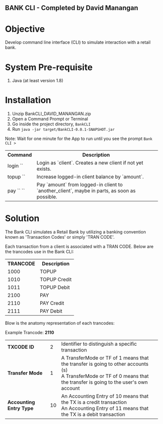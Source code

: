 ## BANK CLI - Completed by David Manangan

# Objective

Develop command line interface (CLI) to simulate interaction with a retail bank.


# System Pre-requisite
1. Java (at least version 1.8)

# Installation

1. Unzip BankCLI_DAVID_MANANGAN.zip
2. Open a Command Prompt or Terminal
3. Go inside the project directory, `BankCLI`
4. Run `java -jar target/BankCLI-0.0.1-SNAPSHOT.jar` 

Note: Wait for one minute for the App to run until you see the prompt `Bank CLI >`

<table>
<tr><th>Command</th><th>Description</th></tr>
<tr><td>login `<client>`</td><td>Login as `client`. Creates a new client if not yet exists.</td></tr>
<tr><td>topup `<amount>`</td><td>Increase logged-in client balance by `amount`.</td></tr>
<tr><td>pay `<another_client>` `<amount>`</td><td>Pay `amount` from logged-in client to `another_client`, maybe in parts, as soon as possible.</td></tr>
</table>

# Solution

The Bank CLI simulates a Retail Bank by utilizing a banking convention known as 'Transaction Codes' or simply 'TRAN CODE'.

Each transaction from a client is associated with a TRAN CODE. Below are the trancodes use in the Bank CLI:

<table>
<tr><th>TRANCODE</th><th>Description</th></tr>
<tr><td>1000</td><td>TOPUP</td></tr>
<tr><td>1010</td><td>TOPUP Credit</td></tr>
<tr><td>1011</td><td>TOPUP Debit</td></tr>
<tr><td>2100</td><td>PAY</td></tr>
<tr><td>2110</td><td>PAY Credit</td></tr>
<tr><td>2111</td><td>PAY Debit</td></tr>
</table>

Blow is the anatomy representation of each trancodes:

Example Trancode: <b>2110</b>

<table style="text-align:left">
<tr><td><b>TXCODE ID</b></td><td>2</td><td>Identifier to distinguish a specific transaction</td></tr>
<tr><td><b>Transfer Mode</b></td><td>1</td>
<td>A TransferMode or TF of 1 means that the transfer is going to other accounts (s)<br/>
A TransferMode or TF of 0 means that the transfer is going to the user's own account</td></tr>
<tr><td><b>Accounting Entry Type</b></td><td>10</td>
<td>An Accounting Entry of 10 means that the TX is a credit transaction<br/>
An Accounting Entry of 11 means that the TX is a debit transaction</td></tr>
</tr>
</table>


